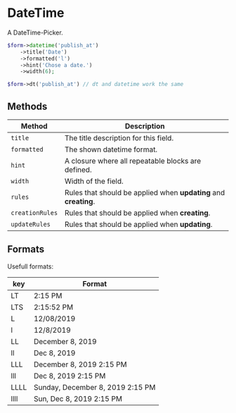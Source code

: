 # DateTime

A DateTime-Picker.

```php
$form->datetime('publish_at')
    ->title('Date')
    ->formatted('l')
    ->hint('Chose a date.')
    ->width(6);
```

```php
$form->dt('publish_at') // dt and datetime work the same
```

## Methods

| Method          | Description                                                      |
| --------------- | ---------------------------------------------------------------- |
| `title`         | The title description for this field.                            |
| `formatted`     | The shown datetime format.                                       |
| `hint`          | A closure where all repeatable blocks are defined.               |
| `width`         | Width of the field.                                              |
| `rules`         | Rules that should be applied when **updating** and **creating**. |
| `creationRules` | Rules that should be applied when **creating**.                  |
| `updateRules`   | Rules that should be applied when **updating**.                  |

## Formats

Usefull formats:

| key  | Format                           |
| ---- | -------------------------------- |
| LT   | 2:15 PM                          |
| LTS  | 2:15:52 PM                       |
| L    | 12/08/2019                       |
| l    | 12/8/2019                        |
| LL   | December 8, 2019                 |
| ll   | Dec 8, 2019                      |
| LLL  | December 8, 2019 2:15 PM         |
| lll  | Dec 8, 2019 2:15 PM              |
| LLLL | Sunday, December 8, 2019 2:15 PM |
| llll | Sun, Dec 8, 2019 2:15 PM         |
